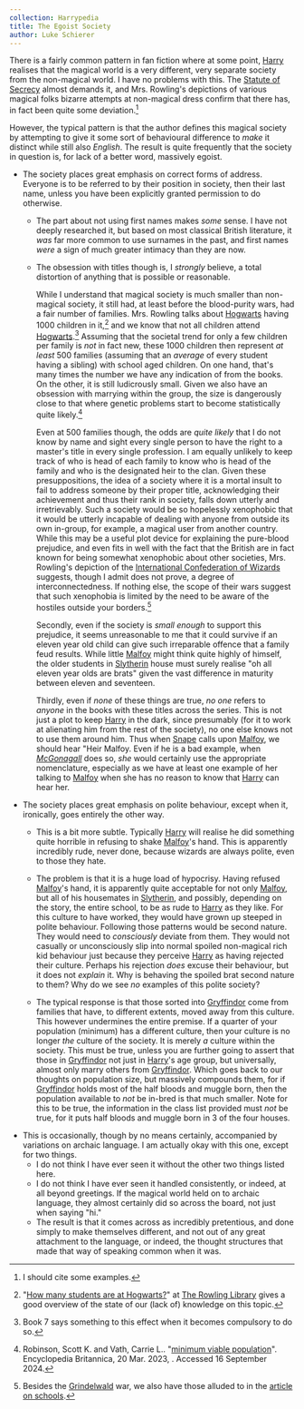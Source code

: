 ```yaml
---
collection: Harrypedia
title: The Egoist Society
author: Luke Schierer
---
```


There is a fairly common pattern in fan fiction where at some point, [Harry] realises that the magical world is a very different, very separate society from the non-magical world.  I have no problems with this.  The [Statute of Secrecy] almost demands it, and Mrs. Rowling's depictions of various magical folks bizarre attempts at non-magical dress confirm that there has, in fact been quite some deviation.[^240916-2]  

However, the typical pattern is that the author defines this magical society by attempting to give it some sort of behavioural difference to *make* it distinct while still also *English*.  The result is quite frequently that the society in question is, for lack of a better word, massively egoist.

* The society places great emphasis on correct forms of address.  Everyone is to be referred to by their position in society, then their last name, unless you have been explicitly granted permission to do otherwise. 
  * The part about not using first names makes *some* sense.  I have not deeply researched it, but based on most classical British literature, it *was* far more common to use surnames in the past, and first names *were* a sign of much greater intimacy than they are now. 
  * The obsession with titles though is, I *strongly* believe, a total distortion of anything that is possible or reasonable.  
  
    While I understand that magical society is much smaller than non-magical society, it still had, at least before the blood-purity wars, had a fair number of families.  Mrs. Rowling talks about [Hogwarts] having 1000 children in it,[^240916-3] and we know that not all children attend [Hogwarts].[^240916-4]  Assuming that the societal trend for only a few children per family is *not* in fact new, these 1000 children then represent *at least* 500 families (assuming that an *average* of every student having a sibling) with school aged children.  On one hand, that's many times the number we have any indication of from the books.  On the other, it is still ludicrously small.  Given we also have an obsession with marrying within the group, the size is dangerously close to that where genetic problems start to become statistically quite likely.[^240916-5]

    Even at 500 families though, the odds are *quite likely* that I do not know by name and sight every single person to have the right to a master's title in every single profession.  I am equally unlikely to keep track of who is head of each family to know who is head of the family and who is the designated heir to the clan.  Given these presuppositions, the idea of a society where it is a mortal insult to fail to address someone by their proper title, acknowledging their achievement and thus their rank in society, falls down utterly and irretrievably.  Such a society would be so hopelessly xenophobic that it would be utterly incapable of dealing with anyone from outside its own in-group, for example, a magical user from another country.  While this may be a useful plot device for explaining the pure-blood prejudice, and even fits in well with the fact that the British are in fact known for being somewhat xenophobic about other societies, Mrs. Rowling's depiction of the [International Confederation of Wizards] suggests, though I admit does not prove, a degree of interconnectedness.  If nothing else, the scope of their wars suggest that such xenophobia is limited by the need to be aware of the hostiles outside your borders.[^240916-6]

    Secondly, even if the society is *small enough* to support this prejudice, it seems unreasonable to me that it could survive if an eleven year old child can give such irreparable offence that a family feud results.  While little [Malfoy] might think quite highly of himself, the older students in [Slytherin] house must surely realise "oh all eleven year olds are brats" given the vast difference in maturity between eleven and seventeen. 

    Thirdly, even if *none* of these things are true, *no one* refers to *anyone* in the books with these titles across the series.  This is not just a plot to keep [Harry] in the dark, since presumably (for it to work at alienating him from the rest of the society), no one else knows not to use them around him.  Thus when [Snape] calls upon [Malfoy], we should hear "Heir Malfoy.  Even if he is a bad example, when *[McGonagall]* does so, *she* would certainly use the appropriate nomenclature, especially as we have at least one example of her talking to [Malfoy] when she has no reason to know that [Harry] can hear her. 
* The society places great emphasis on polite behaviour, except when it, ironically, goes entirely the other way. 
  * This is a bit more subtle.  Typically [Harry] will realise he did something quite horrible in refusing to shake [Malfoy]'s hand. This is apparently incredibly rude, never done, because wizards are always polite, even to those they hate.

  * The problem is that it is a huge load of hypocrisy.  Having refused [Malfoy]'s hand, it is apparently quite acceptable for not only [Malfoy], but all of his housemates in [Slytherin], and possibly, depending on the story, the entire school, to be as rude to [Harry] as they like.  For this culture to have worked, they would have grown up steeped in polite behaviour.  Following those patterns would be second nature.  They would need to *consciously* deviate from them.  They would not casually or unconsciously slip into normal spoiled non-magical rich kid behaviour just because they perceive [Harry] as having rejected their culture.  Perhaps his rejection *does* excuse their behaviour, but it does not *explain* it.  Why is behaving the spoiled brat second nature to them?  Why do we see *no* examples of this polite society?

  * The typical response is that those sorted into [Gryffindor] come from families that have, to different extents, moved away from this culture.  This however undermines the entire premise.  If a quarter of your population (minimum) has a different culture, then your culture is no longer _the_ culture of the society. It is merely _a_ culture within the society.  This must be true, unless you are further going to assert that those in [Gryffindor] not just in [Harry]'s age group, but universally, almost only marry others from [Gryffindor].  Which goes back to our thoughts on population size, but massively compounds them, for if [Gryffindor] holds most of the half bloods and muggle born, then the population available to *not* be in-bred is that much smaller. Note for this to be true, the information in the class list provided must *not* be true, for it puts half bloods and muggle born in 3 of the four houses. 
* This is occasionally, though by no means certainly, accompanied by variations on archaic language. I am actually okay with this one, except for two things.
  * I do not think I have ever seen it without the other two things listed here.
  * I do not think I have ever seen it handled consistently, or indeed, at all beyond greetings.  If the magical world held on to archaic language, they almost certainly did so across the board, not just when saying "hi."
  * The result is that it comes across as incredibly pretentious, and done simply to make themselves different, and not out of any great attachment to the language, or indeed, the thought structures that made that way of speaking common when it was.  


[Gryffindor]: </harrypedia/hogwarts/gryffindor/>

[McGonagall]: </harrypedia/people/mcgonagall/minerva/>

[Snape]: </harrypedia/people/snape/severus/>

[Grindelwald]: </harrypedia/people/grindelwald/gellert/>

[Slytherin]: </harrypedia/hogwarts/slytherin/>

[Malfoy]: </harrypedia/people/malfoy/draco_lucius/>

[International Confederation of Wizards]: </harrypedia/culture/international_confederation_of_wizards/>

[Hogwarts]: </harrypedia/hogwarts/>

[Statute of Secrecy]: </harrypedia/culture/international_statute_of_secrecy/>

[Harry]: </harrypedia/people/potter/harry_james/>

[^240916-2]: I should cite some examples.  

[^240916-3]: "[How many students are at Hogwarts?]" at [The Rowling Library] gives a good overview of the state of our (lack of) knowledge on this topic. 

[^240916-4]: Book 7 says something to this effect when it becomes compulsory to do so. 

[^240916-5]: Robinson, Scott K. and Vath, Carrie L.. "[minimum viable population](https://www.britannica.com/science/minimum-viable-population)". Encyclopedia Britannica, 20 Mar. 2023, . Accessed 16 September 2024.

[^240916-6]: Besides the [Grindelwald] war, we also have those alluded to in the [article on schools]. 

[article on schools]: https://www.rowlingindex.org/work/pmws/

[How many students are at Hogwarts?]: https://www.therowlinglibrary.com/2016/11/06/how-many-students-are-at-hogwarts/

[The Rowling Library]: https://www.therowlinglibrary.com/